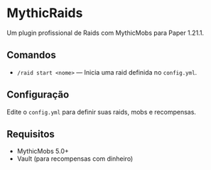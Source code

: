
# MythicRaids

Um plugin profissional de Raids com MythicMobs para Paper 1.21.1.

## Comandos

- `/raid start <nome>` — Inicia uma raid definida no `config.yml`.

## Configuração

Edite o `config.yml` para definir suas raids, mobs e recompensas.

## Requisitos

- MythicMobs 5.0+
- Vault (para recompensas com dinheiro)
